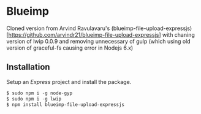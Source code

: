 # Blueimp
Cloned version from Arvind Ravulavaru's (blueimp-file-upload-expressjs)[https://github.com/arvindr21/blueimp-file-upload-expressjs] with chaning version of lwip 0.0.9 and removing unnecessary of gulp (which using old version of graceful-fs causing error in Nodejs 6.x)

## Installation

Setup an *Express* project and install the package.

```js
$ sudo npm i -g node-gyp
$ sudo npm i -g lwip
$ npm install blueimp-file-upload-expressjs
```
